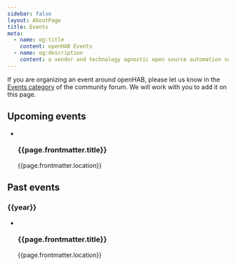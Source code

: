 ```yaml
---
sidebar: false
layout: AboutPage
title: Events
meta:
  - name: og:title
    content: openHAB Events
  - name: og:description
    content: a vendor and technology agnostic open source automation software for your home
---
```


If you are organizing an event around openHAB, please let us know in the [Events category](https://community.openhab.org/c/organisation/events) of the community forum. We will work with you to add it on this page.


<div class="events-block">
  <h2>Upcoming events</h2>

  <ul class="event-list">
    <li v-for="page in $site.pages.filter((p) => p.frontmatter.layout === 'Event' &&
                (p.frontmatter.end_date) ? new Date(p.frontmatter.end_date) >= new Date() : new Date(p.frontmatter.date) >= new Date())
            .sort((e1,e2) => new Date(e1.frontmatter.date) - new Date(e2.frontmatter.date))" class="event">
      <div class="calendar"><calendar-icon :date="page.frontmatter.date" :end-date="page.frontmatter.end_date"></calendar-icon></div>
      <a :href="page.frontmatter.link" target="_blank" class="event-link"><img class="event-image" :src="page.frontmatter.event_image || '/openhab-logo.png'" /></a>
      <div class="event-info">
        <a :href="page.frontmatter.link" target="_blank"><h3 class="event-title">{{page.frontmatter.title}}</h3></a>
        <div class="event-location">{{page.frontmatter.location}}</div>
        <p v-html="page.excerpt || page.frontmatter.abstract"></p>
      </div>
    </li>
  </ul>
</div>


<div class="events-block">
  <h2>Past events</h2>

  <div v-for="year in Array(new Date().getFullYear()+1-2018).fill(0).map((e,i)=>i+2018).reverse()">
    <h3>{{year}}</h3>
    <ul class="event-list">
      <li v-for="page in $site.pages.filter((p) => p.frontmatter.layout === 'Event' && new Date(p.frontmatter.date).getFullYear() === year &&
                  ((p.frontmatter.end_date) ? new Date(p.frontmatter.end_date) < new Date() : new Date(p.frontmatter.date) < new Date()))
              .sort((e1,e2) => new Date(e2.frontmatter.date) - new Date(e1.frontmatter.date))" class="event">
        <div class="calendar"><calendar-icon :date="page.frontmatter.date" :end-date="page.frontmatter.end_date"></calendar-icon></div>
        <a :href="page.frontmatter.link" target="_blank" class="event-link"><img class="event-image" :src="page.frontmatter.event_image || '/openhab-logo.png'" /></a>
        <div class="event-info">
          <a :href="page.frontmatter.link" target="_blank"><h3 class="event-title">{{page.frontmatter.title}}</h3></a>
          <div class="event-location">{{page.frontmatter.location}}</div>
          <p v-html="page.excerpt || page.frontmatter.abstract"></p>
        </div>
      </li>
    </ul>
  </div>
</div>

<style lang="stylus">
.event-list
  list-style none
  .event
    clear both
    display flex
    margin-bottom 2rem
    .event-link
      display flex
      height 8rem
      width 128px
      margin-right 2rem
    .event-image
      max-height 8em
      max-width 8em
      margin-left 1rem
      margin-right 1rem
      object-fit contain
    .event-info
      margin-left 1rem
      .event-title
        margin-bottom 0
        font-family 'Open Sans', sans-serif
      .event-location
        font-family 'Open Sans', sans-serif
        font-weight bold

@media (max-width 719px)
  .event
    flex-wrap wrap

</style>
